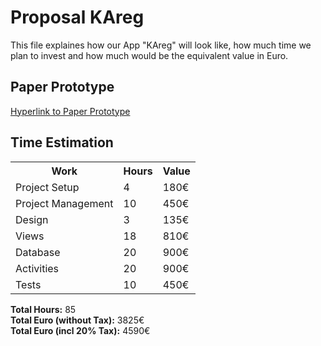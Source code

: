 <h1>Proposal KAreg</h1>

<p>This file explaines how our App "KAreg" will look like, how much time we plan to invest and how much would be the equivalent value in Euro.</p>

<h2>Paper Prototype</h2>
<a href="project_management/Entwurf%20KAreg.pdf">Hyperlink to Paper Prototype</a>

<h2>Time Estimation</h2>

<table>
  <tr>
    <th>Work</th>
    <th>Hours</th>
    <th>Value</th>
  </tr> 
  <tr>
    <td>Project Setup</td>
    <td>4</td>
    <td>180€</td>
  </tr>
  <tr>
    <td>Project Management</td>
    <td>10</td>
    <td>450€</td>
  </tr>
  <tr>
    <td>Design</td>
    <td>3</td>
    <td>135€</td>
  </tr>
  <tr>
    <td>Views</td>
    <td>18</td>
    <td>810€</td>
  </tr>
  <tr>
    <td>Database</td>
    <td>20</td>
    <td>900€</td>
  </tr> 
  <tr>
    <td>Activities</td>
    <td>20</td>
    <td>900€</td>
  </tr>
  <tr>
    <td>Tests</td>
    <td>10</td>
    <td>450€</td>
  </tr>
</table>

<p>
<b>Total Hours:</b> 85 <br>
<b>Total Euro (without Tax):</b> 3825€ <br>
<b>Total Euro (incl 20% Tax):</b> 4590€
</p>

